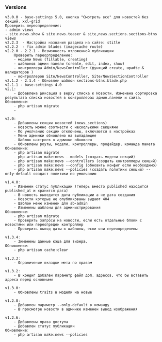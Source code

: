 ### Versions
    v3.0.0 - base-settings 5.0, кнопка "Смотреть все" для новостей без секций, xxl-grid
    Проверить переопределение:
    - admin views
    - site.news.show & site.news.teaser & site,news.sections.sections-btns views
    v2.2.3  - Настройка названия раздела на сайте: stitle
    v2.2.2  - fix admin blades (imagecache route)
    v2.2.0 - 2.2.1 - Возможность отложенной публикации
        Проверить переорпределение:
        - модели News (fillable, creating)
        - шаблонов админ панели (create, edit, index, show)
        - контроллера Admin/NewsController (функций create, upadte & валидаторов )
        - контроллеров Site/NewsController, Site/NewsSectionController
    v2.1.2 - 2.1.4 - Обновлен шаблон sections-btns.blade.php
    v2.1.1 - base-settings 4.0
    v2.1: 
        - Добавлена фиксация в верху списка к Новости. Изменена сортировка результата списка новостей в контроллерах админ.панели и сайта.
    Обновление:
        - php artisan migrate
        -

    v2.0:
        - Добавлены секции новостей (news_sections)
        - Новость можно соотнести с несколькими секциями
        - По умолчанию секции отключены, включаются в настройках 
        - Меню админки обновлено на выпадающее
        - Шаблон настроек в админке обновлен
        - Обновлены роуты, модели, контроллеры, профайдер, команда пакета
    Обновление:
        - php artisan migrate
        - php artisan make:news --models (создать модели секций)
        - php artisan make:news --controllers (создать контроллеры секций)
        - php artisan make:news --config (обновить конфиг если необходимо)
        - php artisan make:news --policies (создать политики секций) --only-default создаст политики по умолчанию
        
    v1.4.0:
        - Изменен статус публикации (теперь вместо published находится published_at и хранится дата)
        - В новость выводится дата публикации а не дата создания
        - Новости которые не опубликованы выдают 404
        - Шаблон меню изменен для sb-admin
        - Изменены шаблоны для администрирования
    Обновление:
        - php artisan migrate
        - Проверить запросы на новости, если есть отдельные блоки с новостями или переопреден контроллер
        - Проверить вывод даты в шаблоны, если они переопределены
        
    v1.3.4:
        - Зименены данные кэша для тизера.
    Обновление:
        - php artisan cache:clear
    
    v1.3.3:
        - Ограничение вкладки мета по правам
        
    v1.3.2:
        - В конфиг добален параметр файл доп. адресов, что бы вставить адреса перед основными
    
    v1.3.0:
        - Обновлены traits в модели на новые
        
    v1.2.8:
        - Добавлен параметр --only-default в команду
        - В просмотре новости в админке изменен вывод изображения
    
    v1.2.6:
        - Добавлены права доступа
        - Добавлен статус публикации
    Обновление:
        - php artisan make:news --policies